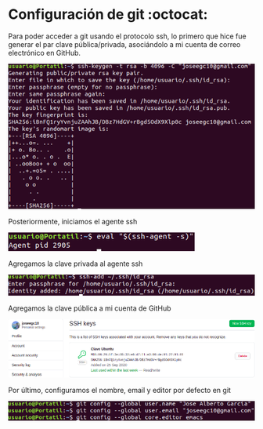 # Configuración de git :octocat:

Para poder acceder a git usando el protocolo ssh, lo primero que hice fue generar el par clave pública/privada, asociándolo a mi cuenta de correo electrónico en GitHub.

![Par clave pública/privada](https://github.com/joseegc10/ejercicios-IV/blob/master/configuracion-git/capturas/1.png)

Posteriormente, iniciamos el agente ssh

![inicio agente ssh](https://github.com/joseegc10/ejercicios-IV/blob/master/configuracion-git/capturas/2.png)

Agregamos la clave privada al agente ssh

![agregamos clave privada al agente ssh](https://github.com/joseegc10/ejercicios-IV/blob/master/configuracion-git/capturas/3.png)

Agregamos la clave pública a mi cuenta de GitHub

![agregamos clave pública en mi perfil de github](https://github.com/joseegc10/ejercicios-IV/blob/master/configuracion-git/capturas/5.png)

Por último, configuramos el nombre, email y editor por defecto en git

![configuración](https://github.com/joseegc10/ejercicios-IV/blob/master/configuracion-git/capturas/4.png)


